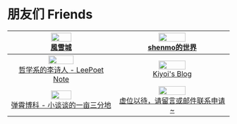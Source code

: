 # 朋友们 Friends

|              <div align="center"><img src="https://q1.qlogo.cn/g?b=qq&nk=3526514925&s=640" width="45%"><br>[風雪城](https://blog.chyk.ink/)</div>               |                <div align="center"><img src="https://blog.shenmo.tech/img/avatar.jpeg" width="50%"><br>[shenmo的世界](https://blog.shenmo.tech/)</div>                |
| :----------------------------------------------------------------------------------------------------------------------------------------------------------: | :----------------------------------------------------------------------------------------------------------------------------------------------------------------: |
| <div align="center"><img src="https://assets.blog.edge.sunnypai.top/BlogOffline.jpg" width="50%"><br>[哲学系的李诗人 - LeePoet Note](https://www.leepoet.cn/)</div> |                  <div align="center"><img src="https://blog.kiyoi.xyz/avator.webp" width="50%"><br>[Kiyoi's Blog](https://blog.kiyoi.xyz/)</div>                   |
|         <div align="center"><img src="https://cdn.txisfine.cn/images/favicon.png" width="45%"><br>[弹霄博科 - 小谈谈的一亩三分地](https://www.txisfine.cn/)</div>         | <div align="center"><img src="https://assets.blog.edge.sunnypai.top/SunnyPai-logo-lxsf.png" width="50%"><br>[虚位以待，请留言或邮件联系申请~](mailto:sunnypai@luckydog.moe)</div> |

